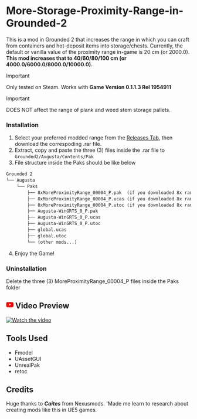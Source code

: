# More-Storage-Proximity-Range-in-Grounded-2
This is a mod in Grounded 2 that increases the range in which you can craft from containers and hot-deposit items into storage/chests.
Currently, the default or vanilla value of the proximity range in-game is 20 cm (or 2000.0). **This mod increases that to 40/60/80/100 cm (or 4000.0/6000.0/8000.0/10000.0).** 

> [!IMPORTANT]
> Only tested on Steam. Works with **Game Version 0.1.1.3 Rel 1954911**

> [!IMPORTANT]
> DOES NOT affect the range of plank and weed stem storage pallets.

### Installation
1. Select your preferred modded range from the [Releases Tab](https://github.com/Fiiel/More-Storage-Proximity-Range-in-Grounded-2/releases/tag/Release), then download the correspoding .rar file.
2. Extract, copy and paste the three (3) files inside the .rar file to `Grounded2/Augusta/Contents/Pak`
3. File structure inside the Paks should be like below

```md
Grounded 2
└── Augusta
    └── Paks
	    ├── 8xMoreProximityRange_00004_P.pak  (if you downloaded 8x range mod)
	    ├── 8xMoreProximityRange_00004_P.ucas (if you downloaded 8x range mod)
	    ├── 8xMoreProximityRange_00004_P.utoc (if you downloaded 8x range mod)
	    ├── Augusta-WinGRTS_0_P.pak
	    ├── Augusta-WinGRTS_0_P.ucas
	    ├── Augusta-WinGRTS_0_P.utoc
	    ├── global.ucas
	    ├── global.utoc
	    └── (other mods...)
```

4. Enjoy the Game!

### Uninstallation
Delete the three (3) MoreProximityRange_00004_P files inside the Paks folder

## <img src="https://raw.githubusercontent.com/CLorant/readme-social-icons/refs/heads/main/medium/filled/youtube.svg" alt="youtube" width="20" height="20"/> Video Preview 
[![Watch the video](https://img.youtube.com/vi/bSR_eucOgYA/0.jpg)](https://www.youtube.com/watch?v=bSR_eucOgYA)

## Tools Used
- Fmodel
- UAssetGUI
- UnrealPak
- retoc

## Credits
Huge thanks to ***Caites*** from Nexusmods. 'Made me learn to research about creating mods like this in UE5 games. 
